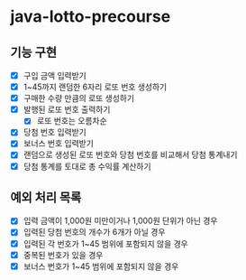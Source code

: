 # java-lotto-precourse
## 기능 구현
- [x] 구입 금액 입력받기
- [x] 1~45까지 랜덤한 6자리 로또 번호 생성하기
- [x] 구매한 수량 만큼의 로또 생성하기
- [x] 발행된 로또 번호 출력하기
    - [x] 로또 번호는 오름차순
- [x] 당첨 번호 입력받기
- [x] 보너스 번호 입력받기
- [x] 랜덤으로 생성된 로또 번호와 당첨 번호를 비교해서 당첨 통계내기
- [x] 당첨 통계를 토대로 총 수익률 계산하기

## 예외 처리 목록
- [x] 입력 금액이 1,000원 미만이거나 1,000원 단위가 아닌 경우
- [x] 입력된 당첨 번호의 개수가 6개가 아닐 경우
- [x] 입력된 각 번호가 1~45 범위에 포함되지 않을 경우
- [x] 중복된 번호가 있을 경우
- [x] 보너스 번호가 1~45 범위에 포함되지 않을 경우